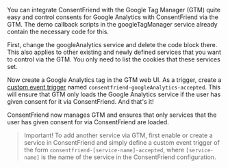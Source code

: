 You can integrate ConsentFriend with the Google Tag Manager (GTM) quite easy and
control consents for Google Analytics with ConsentFriend via the GTM. The demo
callback scripts in the googleTagManager service already contain the necessary
code for this.

First, change the googleAnalytics service and delete the code block there. This
also applies to other existing and newly defined services that you want to
control via the GTM. You only need to list the cookies that these services set.

Now create a Google Analytics tag in the GTM web UI. As a trigger, create a
[custom event trigger](https://support.google.com/tagmanager/answer/7679219)
named `consentfriend-googleAnalytics-accepted`. This will ensure that GTM only
loads the Google Analytics service if the user has given consent for it via
ConsentFriend. And that's it!

ConsentFriend now manages GTM and ensures that only services that the user has
given consent for via ConsentFriend are loaded.

> Important! To add another service via GTM, first enable or create a service in
ConsentFriend and simply define a custom event trigger of the form
`consentfriend-[service-name]-accepted`, where `[service-name]` is the name of the
service in the ConsentFriend configuration.